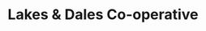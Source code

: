 ---
title: "Lakes & Dales Co-operative"
url: /bishop-auckland/lakes-und-dales-co-operative-front-street/
shop: Supermarkt
---